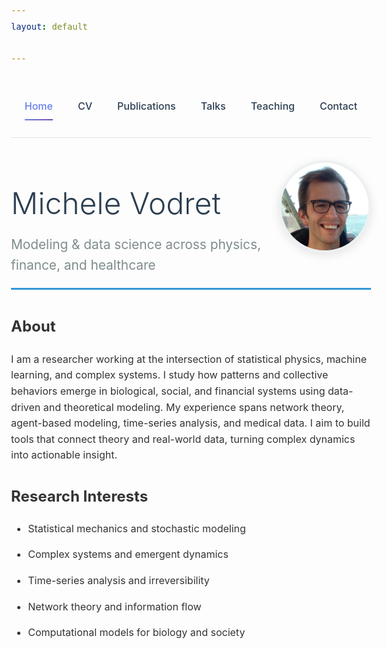 ```yaml
---
layout: default

---
```


<style>
/* Override theme constraints for better desktop view */
.inner {
  max-width: 1200px !important;
  width: 90% !important;
  margin: 0 auto !important;
}

#content-wrapper {
  max-width: none !important;
  width: 100% !important;
}

body {
  font-family: -apple-system, BlinkMacSystemFont, 'Segoe UI', Roboto, sans-serif;
  line-height: 1.6;
  color: #333;
}
.nav-clean {
  display: flex;
  justify-content: center;
  gap: 30px;
  padding: 25px 0;
  border-bottom: 1px solid rgba(0, 0, 0, 0.1);
  background: transparent;
}

.nav-clean a {
  position: relative;
  font-weight: 500;
  color: #2c3e50;
  text-decoration: none;
  padding: 6px 0;
  transition: color 0.3s ease;
}

.nav-clean a::after {
  content: "";
  position: absolute;
  left: 0;
  bottom: -3px;
  width: 0%;
  height: 2px;
  background: linear-gradient(135deg, #667eea, #764ba2);
  transition: width 0.3s ease;
}

.nav-clean a:hover::after,
.nav-clean a.current::after {
  width: 100%;
}

.nav-clean a.current {
  color: #667eea;
}

/* Nascondi solo il titolo Jekyll automatico, non quello nell'header custom */
body > .inner > h1:first-child {
  display: none;
}
.header-clean {
  display: flex;
  align-items: center;
  justify-content: space-between;
  margin-bottom: 30px;
  padding-bottom: 20px;
  border-bottom: 3px solid #3498db;
}
.header-clean h1 {
  font-size: 2.5em;
  font-weight: 300;
  margin-bottom: 10px;
  color: #2c3e50;
}
.header-clean h2 {
  font-size: 1.2em;
  color: #7f8c8d;
  font-weight: 400;
  margin: 0;
}
.profile-img {
  width: 140px;
  height: 140px;
  border-radius: 50%;
  border: 4px solid #ecf0f1;
  box-shadow: 0 4px 15px rgba(0,0,0,0.1);
}
@media (max-width: 768px) {
  .header-clean { flex-direction: column; text-align: center; }
  .profile-img { margin-top: 20px; width: 120px; height: 120px; }
  .nav-clean { flex-wrap: wrap; gap: 15px; }
}

/* Ensure good desktop spacing */
@media (min-width: 769px) {
  .nav-clean { gap: 40px; padding: 30px 0; }
  .header-clean { margin-bottom: 40px; }
  body { font-size: 16px; }
  .header-clean h1 { font-size: 3em; }
  .header-clean h2 { font-size: 1.3em; }
}
</style>

<nav class="nav-clean">
  <a href="/" class="current">Home</a>
  <a href="/cv">CV</a>
  <a href="/publications">Publications</a>
  <a href="/talks">Talks</a>
  <a href="/teaching">Teaching</a>
  <a href="/contact">Contact</a>
</nav>
<div class="header-clean">
  <div>
    <h1>Michele Vodret</h1>
    <h2>Modeling & data science across physics, finance, and healthcare</h2>
  </div>
  <img src="assets/images/profile.png" class="profile-img" alt="Michele Vodret">
</div>

## About

I am a researcher working at the intersection of statistical physics, machine learning, and complex systems.
I study how patterns and collective behaviors emerge in biological, social, and financial systems using data-driven and theoretical modeling.
My experience spans network theory, agent-based modeling, time-series analysis, and medical data.
I aim to build tools that connect theory and real-world data, turning complex dynamics into actionable insight.


## Research Interests


- Statistical mechanics and stochastic modeling

- Complex systems and emergent dynamics

- Time-series analysis and irreversibility

- Network theory and information flow

- Computational models for biology and society

